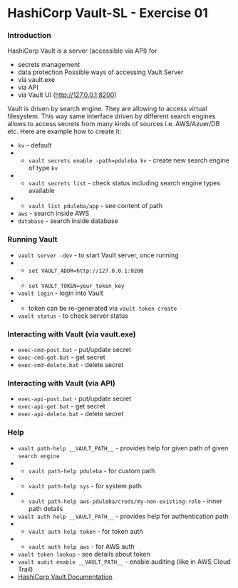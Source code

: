 # HashiCorp Vault-SL - Exercise 01

### Introduction
HashiCorp Vault is a server (accessible via API) for
* secrets management
* data protection
Possible ways of accessing Vault Server
* via vault.exe
* via API
* via Vault UI (http://127.0.0.1:8200)

Vault is driven by search engine. They are allowing to access virtual filesystem.
This way same interface driven by different search engines allows to access secrets
from many kinds of sources i.e. AWS/Azuer/DB etc. Here are example how to create it:
* `kv` - default 
* * `vault secrets enable -path=pduleba kv` - create new search engine of type `kv`
* * `vault secrets list` - check status including search engine types available
* * `vault list pduleba/app` - see content of path
* `aws` - search inside AWS
* `database` - search inside database

### Running Vault
* `vault server -dev` - to start Vault server, once running
* * `set VAULT_ADDR=http://127.0.0.1:8200`
* * `set VAULT_TOKEN=your_token_key`
* `vault login` - login into Vault
* * token can be re-generated via `vault token create`
* `vault status` - to check server status

### Interacting with Vault (via vault.exe)
* `exec-cmd-post.bat` - put/update secret
* `exec-cmd-get.bat` - get secret
* `exec-cmd-delete.bat` - delete secret

### Interacting with Vault (via API)
* `exec-api-post.bat` - put/update secret
* `exec-api-get.bat` - get secret
* `exec-api-delete.bat` - delete secret

### Help
* `vault path-help __VAULT_PATH__` - provides help for given path of given `search engine`
* * `vault path-help pduleba` - for custom path 
* * `vault path-help sys` - for system path
* * `vault path-help aws-pduleba/creds/my-non-existing-role` - inner path details
* `vault auth help __VAULT_PATH__` - provides help for authentication path
* * `vault auth help token` - for token auth 
* * `vault auth help aws` - for AWS auth 
* `vault token lookup` - see details about token
* `vault audit enable __VAULT_PATH__` - enable auditing (like in AWS Cloud Trail)
* [HashiCorp Vault Documentation](https://www.vaultproject.io/docs/)
